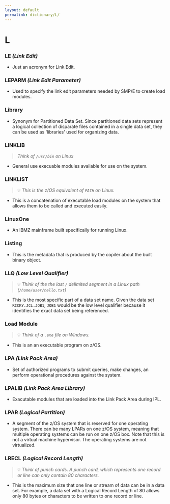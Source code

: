 ```yaml
---
layout: default
permalink: dictionary/L/
---
```


# L

### LE *(Link Edit)*
* Just an acronym for Link Edit.

### LEPARM *(Link Edit Parameter)*
* Used to specify the link edit parameters needed by SMP/E to create load modules.

### Library
* Synonym for Partitioned Data Set. Since partitioned data sets represent a logical collection of disparate files contained in a single data set, they can be used as 'libraries' used for organizing data.

### LINKLIB
> _Think of `/usr/bin` on Linux_
* General use execuable modules available for use on the system.

### LINKLIST
> 💡 _This is the z/OS equivalent of `PATH` on Linux._
* This is a concatenation of executable load modules on the system that allows them to be called and executed easily.

### LinuxOne
* An IBMZ mainframe built specifically for running Linux.

### Listing
* This is the metadata that is produced by the copiler about the built binary object.

### LLQ *(Low Level Qualifier)*
> 💡 _Think of the the last `/` delimited segment in a Linux path (`/home/user/hello.txt`)_
* This is the most specific part of a data set name. Given the data set `RICKY.JCL.JOB1`, `JOB1` would be the low level qualifier because it identifies the exact data set being referenced.

### Load Module
> 💡 _Think of a `.exe` file on Windows._
* This is an an executable program on z/OS.

### LPA *(Link Pack Area)*
* Set of authorized programs to submit queries, make changes, an perform operational procedures against the system.

### LPALIB *(Link Pack Area Library)*
* Exacutable modules that are loaded into the Link Pack Area during IPL.

### LPAR *(Logical Partition)*
* A segment of the z/OS system that is reserved for one operating system. There can be many LPARs on one z/OS system, meaning that multiple operating systems can be run on one z/OS box. Note that this is not a virtual machine hypervisor. The operating systems are not virtualized.

### LRECL *(Logical Record Length)*
> 💡 _Think of punch cards. A punch card, which represents one record or line can only contain 80 characters._
* This is the maximum size that one line or stream of data can be in a data set. For example, a data set with a Logical Record Length of 80 allows only 80 bytes or characters to be written to one record or line.
